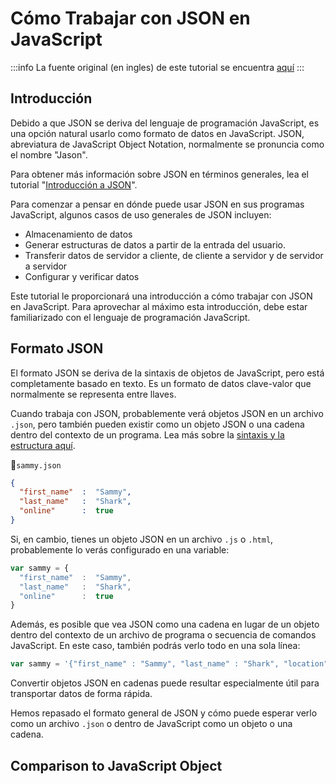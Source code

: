 # Cómo Trabajar con JSON en JavaScript

:::info
La fuente original (en ingles) de este tutorial se encuentra [aquí](https://www.digitalocean.com/community/tutorials/how-to-work-with-json-in-javascript)
:::


## Introducción

Debido a que JSON se deriva del lenguaje de programación JavaScript, es una opción natural usarlo como formato de datos en JavaScript. JSON, abreviatura de JavaScript Object Notation, normalmente se pronuncia como el nombre "Jason".

Para obtener más información sobre JSON en términos generales, lea el tutorial "[Introducción a JSON](./an-introduction-to-json)".

Para comenzar a pensar en dónde puede usar JSON en sus programas JavaScript, algunos casos de uso generales de JSON incluyen:

- Almacenamiento de datos
- Generar estructuras de datos a partir de la entrada del usuario.
- Transferir datos de servidor a cliente, de cliente a servidor y de servidor a servidor
- Configurar y verificar datos

Este tutorial le proporcionará una introducción a cómo trabajar con JSON en JavaScript. Para aprovechar al máximo esta introducción, debe estar familiarizado con el lenguaje de programación JavaScript.


## Formato JSON

El formato JSON se deriva de la sintaxis de objetos de JavaScript, pero está completamente basado en texto. Es un formato de datos clave-valor que normalmente se representa entre llaves.

Cuando trabaja con JSON, probablemente verá objetos JSON en un archivo `.json`, pero también pueden existir como un objeto JSON o una cadena dentro del contexto de un programa. Lea más sobre la [sintaxis y la estructura aquí](./an-introduction-to-json).

📃`sammy.json`
```json
{ 
  "first_name"  :  "Sammy", 
  "last_name"   :  "Shark", 
  "online"      :  true 
}
```

Si, en cambio, tienes un objeto JSON en un archivo `.js` o `.html`, probablemente lo verás configurado en una variable:


```js
var sammy = { 
  "first_name"  :  "Sammy", 
  "last_name"   :  "Shark", 
  "online"      :  true 
}
```


Además, es posible que vea JSON como una cadena en lugar de un objeto dentro del contexto de un archivo de programa o secuencia de comandos JavaScript. En este caso, también podrás verlo todo en una sola línea:


```js
var sammy = '{"first_name" : "Sammy", "last_name" : "Shark", "location" : "Ocean"}';
```

Convertir objetos JSON en cadenas puede resultar especialmente útil para transportar datos de forma rápida.

Hemos repasado el formato general de JSON y cómo puede esperar verlo como un archivo `.json` o dentro de JavaScript como un objeto o una cadena.


## Comparison to JavaScript Object
